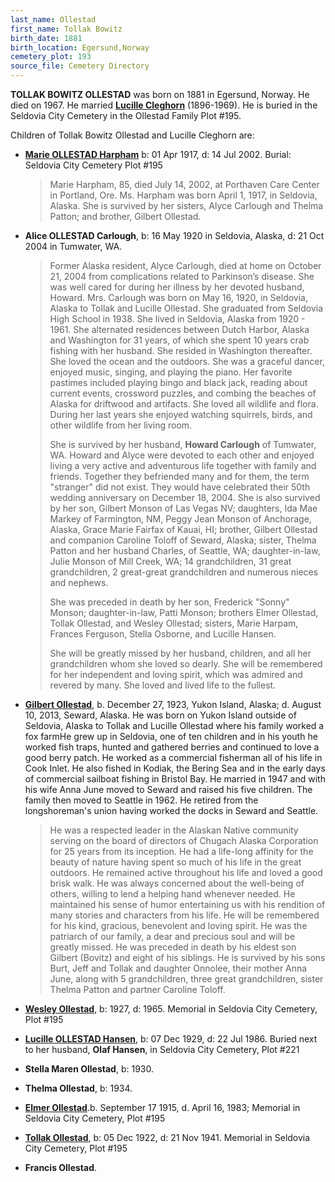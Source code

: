 ```yaml
---
last_name: Ollestad
first_name: Tollak Bowitz
birth_date: 1881
birth_location: Egersund,Norway
cemetery_plot: 193
source_file: Cemetery Directory
---
```

**TOLLAK BOWITZ OLLESTAD** was born on 1881 in Egersund, Norway. He died on 1967.
He married [**Lucille Cleghorn**](./Ollestad_Lucille_Cleghorn) (1896-1969). He is buried in the Seldovia City Cemetery in the Ollestad Family Plot \#195.

Children of Tollak Bowitz Ollestad and Lucille Cleghorn are:

- [**Marie OLLESTAD Harpham**](./Harpham_Marie_Ollestad.md) b: 01 Apr 1917, d: 14 Jul 2002. Burial:
    Seldovia City Cemetery Plot \#195

    > Marie Harpham, 85, died July 14, 2002, at Porthaven Care Center in
    > Portland, Ore. Ms. Harpham was born April 1, 1917, in Seldovia,
    > Alaska. She is survived by her sisters, Alyce Carlough and Thelma
    > Patton; and brother, Gilbert Ollestad.

- **Alice OLLESTAD Carlough**, b: 16 May 1920 in Seldovia, Alaska, d: 21 Oct 2004
    in Tumwater, WA.

    > Former Alaska resident, Alyce Carlough, died at home on October 21,
    > 2004 from complications related to Parkinson’s disease. She was well
    > cared for during her illness by her devoted husband, Howard. Mrs.
    > Carlough was born on May 16, 1920, in Seldovia, Alaska to Tollak and
    > Lucille Ollestad. She graduated from Seldovia High School in 1938. She
    > lived in Seldovia, Alaska from 1920 - 1961. She alternated residences
    > between Dutch Harbor, Alaska and Washington for 31 years, of which she
    > spent 10 years crab fishing with her husband. She resided in
    > Washington thereafter. She loved the ocean and the outdoors. She was a
    > graceful dancer, enjoyed music, singing, and playing the piano. Her
    > favorite pastimes included playing bingo and black jack, reading about
    > current events, crossword puzzles, and combing the beaches of Alaska
    > for driftwood and artifacts. She loved all wildlife and flora. During
    > her last years she enjoyed watching squirrels, birds, and other
    > wildlife from her living room.
    > 
    > She is survived by her husband, **Howard
    > Carlough** of Tumwater, WA. Howard and
    > Alyce were devoted to each other and enjoyed living a very active and
    > adventurous life together with family and friends. Together they
    > befriended many and for them, the term "stranger" did not exist. They
    > would have celebrated their 50th wedding anniversary on December 18, 2004. She is also survived by her son, Gilbert Monson of Las Vegas NV;
    > daughters, Ida Mae Markey of Farmington, NM, Peggy Jean Monson of
    > Anchorage, Alaska, Grace Marie Fairfax of Kauai, HI; brother, Gilbert
    > Ollestad and companion Caroline Toloff of Seward, Alaska; sister, Thelma
    > Patton and her husband Charles, of Seattle, WA; daughter-in-law, Julie
    > Monson of Mill Creek, WA; 14 grandchildren, 31 great grandchildren, 2
    > great-great grandchildren and numerous nieces and nephews.
    > 
    > She was preceded in death by her son, Frederick "Sonny" Monson;
    > daughter-in-law, Patti Monson; brothers Elmer Ollestad, Tollak
    > Ollestad, and Wesley Ollestad; sisters, Marie Harpam, Frances
    > Ferguson, Stella Osborne, and Lucille Hansen.
    > 
    > She will be greatly missed by her husband, children, and all her
    > grandchildren whom she loved so dearly. She will be remembered for her
    > independent and loving spirit, which was admired and revered by many.
    > She loved and lived life to the fullest.

- [**Gilbert Ollestad**](./Ollestad_Gilbert.md), b. December 27, 1923, Yukon Island, Alaska;
    d. August 10, 2013, Seward, Alaska. He was born on Yukon Island
    outside of Seldovia, Alaska to Tollak and Lucille Ollestad where his
    family worked a fox farmHe grew up in Seldovia, one of ten children
    and in his youth he worked fish traps, hunted and gathered berries
    and continued to love a good berry patch. He worked as a commercial
    fisherman all of his life in Cook Inlet. He also fished in Kodiak,
    the Bering Sea and in the early days of commercial sailboat fishing
    in Bristol Bay. He married in 1947 and with his wife Anna June moved
    to Seward and raised his five children. The family then moved to
    Seattle in 1962. He retired from the longshoreman's union having
    worked the docks in Seward and Seattle.

    > He was a respected leader in the Alaskan Native community serving on
    > the board of directors of Chugach Alaska Corporation for 25 years from
    > its inception. He had a life-long affinity for the beauty of nature
    > having spent so much of his life in the great outdoors. He remained
    > active throughout his life and loved a good brisk walk. He was always
    > concerned about the well-being of others, willing to lend a helping
    > hand whenever needed. He maintained his sense of humor entertaining us
    > with his rendition of many stories and characters from his life. He
    > will be remembered for his kind, gracious, benevolent and loving
    > spirit. He was the patriarch of our family, a dear and precious soul
    > and will be greatly missed. He was preceded in death by his eldest son
    > Gilbert (Bovitz) and eight of his siblings. He is survived by his sons
    > Burt, Jeff and Tollak and daughter Onnolee, their mother Anna June,
    > along with 5 grandchildren, three great grandchildren, sister Thelma
    > Patton and partner Caroline Toloff.

-  [**Wesley Ollestad**](./Ollestad_Wesley.md), b: 1927, d: 1965. Memorial in Seldovia City
    Cemetery, Plot \#195

- [**Lucille OLLESTAD Hansen**](./Hansen_Lucille_Ollestad.md), b: 07 Dec 1929, d: 22 Jul 1986. Buried
    next to her husband, **Olaf Hansen**, in Seldovia City Cemetery,
    Plot \#221

- **Stella Maren Ollestad**, b: 1930.

- **Thelma Ollestad**, b: 1934.

- [**Elmer Ollestad**](./Ollestad_Elmer.md).b. September 17 1915, d. April 16, 1983; Memorial in Seldovia City Cemetery, Plot \#195

- [**Tollak Ollestad**](./Ollestad_Tollak.md), b: 05 Dec 1922, d: 21 Nov 1941. Memorial in
    Seldovia City Cemetery, Plot \#195

- **Francis Ollestad**.
